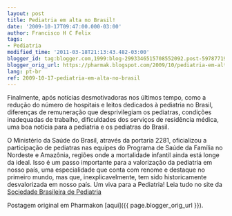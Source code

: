 ```yaml
---
layout: post
title: Pediatria em alta no Brasil!
date: '2009-10-17T09:47:00.000-03:00'
author: Francisco H C Felix
tags:
- Pediatria
modified_time: '2011-03-18T21:13:43.482-03:00'
blogger_id: tag:blogger.com,1999:blog-2993346515708552092.post-5978771938384178012
blogger_orig_url: https://pharmak.blogspot.com/2009/10/pediatria-em-alta-no-brasil.html
lang: pt-br
ref: 2009-10-17-pediatria-em-alta-no-brasil
---
```


Finalmente, após notícias desmotivadoras nos últimos tempo, como a redução do número de hospitais e leitos dedicados à pediatria no Brasil, diferenças de remuneração que desprivilegiam os pediatras, condições inadequadas de trabalho, dificuldades dos serviços de residência médica, uma boa notícia para a pediatria e os pediatras do Brasil.

<!--more-->

O Ministério da Saúde do Brasil, através da portaria 2281, oficializou a participação de pediatras nas equipes do Programa de Saúde da Família no Nordeste e Amazônia, regiões onde a mortalidade infantil ainda está longe da ideal. Isso é um passo importante para a valorização da pediatria em nosso país, uma especialidade que conta com renome e destaque no primeiro mundo, mas que, inexplicavelmente, tem sido historicamente desvalorizada em nosso país. Um viva para a Pediatria! Leia tudo no site da [Sociedade Brasileira de Pediatria](https://www.sbp.com.br/imprensa/detalhe/nid/ministerio-da-saude-atende-reivindicacao-da-sbp-e-comeca-a-insercao-do-pediatra-na-saude-da-familia/)

Postagem original em Pharmakon [aqui]({{ page.blogger_orig_url }}).
